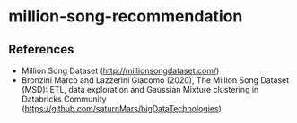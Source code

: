 # million-song-recommendation

## References

- Million Song Dataset (http://millionsongdataset.com/)
- Bronzini Marco and Lazzerini Giacomo (2020), The Million Song Dataset (MSD): ETL, data exploration and Gaussian Mixture clustering in Databricks Community (https://github.com/saturnMars/bigDataTechnologies)
